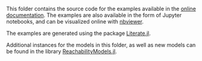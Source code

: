 This folder contains the source code for the examples available in the
[online documentation](https://juliareach.github.io/ReachabilityAnalysis.jl/dev/).
The examples are also available in the form of Jupyter notebooks, and can be
visualized online with [nbviewer](https://nbviewer.jupyter.org/).

The examples are generated using the package [Literate.jl](https://github.com/fredrikekre/Literate.jl).

Additional instances for the models in this folder, as well as new models can be found in the library [ReachabilityModels.jl](https://github.com/JuliaReach/ReachabilityModels.jl).